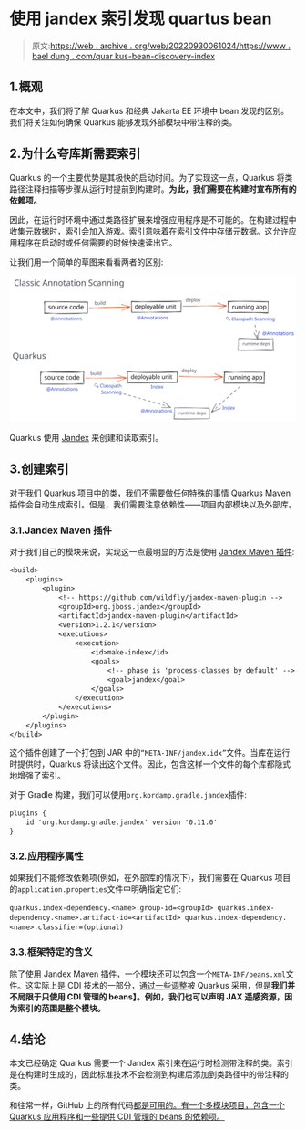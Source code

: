 # 使用 jandex 索引发现 quartus bean

> 原文:[https://web . archive . org/web/20220930061024/https://www . bael dung . com/quar kus-bean-discovery-index](https://web.archive.org/web/20220930061024/https://www.baeldung.com/quarkus-bean-discovery-index)

## 1.概观

在本文中，我们将了解 Quarkus 和经典 Jakarta EE 环境中 bean 发现的区别。我们将关注如何确保 Quarkus 能够发现外部模块中带注释的类。

## 2.为什么夸库斯需要索引

Quarkus 的一个主要优势是其极快的启动时间。为了实现这一点，Quarkus 将类路径注释扫描等步骤从运行时提前到构建时。**为此，我们需要在构建时宣布所有的依赖项。**

因此，在运行时环境中通过类路径扩展来增强应用程序是不可能的。在构建过程中收集元数据时，索引会加入游戏。索引意味着在索引文件中存储元数据。这允许应用程序在启动时或任何需要的时候快速读出它。

让我们用一个简单的草图来看看两者的区别:

[![](img/f0d522fa5c61937bb6f78a1729ce46ee.png)](/web/20220525135902/https://www.baeldung.com/wp-content/uploads/2021/11/q1.svg)

Quarkus 使用 [Jandex](https://web.archive.org/web/20220525135902/https://github.com/wildfly/jandex) 来创建和读取索引。

## 3.创建索引

对于我们 Quarkus 项目中的类，我们不需要做任何特殊的事情 Quarkus Maven 插件会自动生成索引。但是，我们需要注意依赖性——项目内部模块以及外部库。

### 3.1.Jandex Maven 插件

对于我们自己的模块来说，实现这一点最明显的方法是使用 [Jandex Maven 插件](https://web.archive.org/web/20220525135902/https://github.com/wildfly/jandex-maven-plugin):

```
<build>
    <plugins>
        <plugin>
            <!-- https://github.com/wildfly/jandex-maven-plugin -->
            <groupId>org.jboss.jandex</groupId>
            <artifactId>jandex-maven-plugin</artifactId>
            <version>1.2.1</version>
            <executions>
                <execution>
                    <id>make-index</id>
                    <goals>
                        <!-- phase is 'process-classes by default' -->
                        <goal>jandex</goal>
                    </goals>
                </execution>
            </executions>
        </plugin>
    </plugins>
</build>
```

这个插件创建了一个打包到 JAR 中的`“META-INF/jandex.idx”`文件。当库在运行时提供时，Quarkus 将读出这个文件。因此，包含这样一个文件的每个库都隐式地增强了索引。

对于 Gradle 构建，我们可以使用`org.kordamp.gradle.jandex`插件:

```
plugins {
    id 'org.kordamp.gradle.jandex' version '0.11.0'
}
```

### 3.2.应用程序属性

如果我们不能修改依赖项(例如，在外部库的情况下)，我们需要在 Quarkus 项目的`application.properties`文件中明确指定它们:

`quarkus.index-dependency.<name>.group-id=<groupId>
quarkus.index-dependency.<name>.artifact-id=<artifactId>
quarkus.index-dependency.<name>.classifier=(optional)`

### 3.3.框架特定的含义

除了使用 Jandex Maven 插件，一个模块还可以包含一个`META-INF/beans.xml`文件。这实际上是 CDI 技术的一部分，[通过一些调整](https://web.archive.org/web/20220525135902/https://quarkus.io/guides/cdi-reference)被 Quarkus 采用，但是**我们并不局限于只使用 CDI 管理的 beans】。例如，我们也可以声明 JAX 遥感资源，因为索引的范围是整个模块。**

## 4.结论

本文已经确定 Quarkus 需要一个 Jandex 索引来在运行时检测带注释的类。索引是在构建时生成的，因此标准技术不会检测到构建后添加到类路径中的带注释的类。

和往常一样，GitHub 上的所有代码[都是可用的。有一个多模块项目，包含一个 Quarkus 应用程序和一些提供 CDI 管理的 beans 的依赖项。](https://web.archive.org/web/20220525135902/https://github.com/eugenp/tutorials/tree/master/quarkus-jandex)